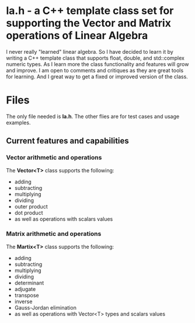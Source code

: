 # la.h - a C++ template class set for supporting the Vector and Matrix operations of Linear Algebra

I never really "learned" linear algebra.  So I have decided to learn it by writing a C++ template class that supports float, double, and std::complex numeric types.  As I learn more the class functionality and features will grow and improve.  I am open to comments and critiques as they are great tools for learning.  And I great way to get a fixed or improved version of the class.


# Files

The only file needed is **la.h**.  The other flies are for test cases and usage examples.

## Current features and capabilities

### Vector arithmetic and operations
The **Vector\<T\>** class supports the following:
* adding
* subtracting
* multiplying
* dividing
* outer product
* dot product
* as well as operations with scalars values


### Matrix arithmetic and operations
The **Martix\<T\>** class supports the following:
* adding
* subtracting
* multiplying
* dividing
* determinant
* adjugate
* transpose
* inverse
* Gauss-Jordan elimination
* as well as operations with Vector\<T\> types and scalars values



